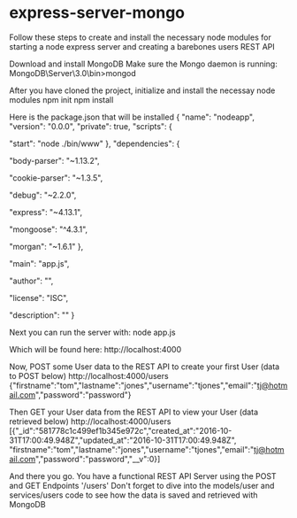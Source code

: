# express-server-mongo

Follow these steps to create and install the necessary node modules for starting a node express server and creating a barebones users REST API

Download and install MongoDB
Make sure the Mongo daemon is running:
MongoDB\Server\3.0\bin>mongod

After you have cloned the project, initialize and install the necessay node modules
npm init
npm install

Here is the package.json that will be installed
{
  "name": "nodeapp",
  "version": "0.0.0",
  "private": true,
  "scripts": {
    
"start": "node ./bin/www"
  },
  "dependencies": {
    
"body-parser": "~1.13.2",
    
"cookie-parser": "~1.3.5",
    
"debug": "~2.2.0",
    
"express": "~4.13.1",
    
"mongoose": "^4.3.1",
    
"morgan": "~1.6.1"
  },
  
"main": "app.js",
  
"author": "",
  
"license": "ISC",
  
"description": ""
}

Next you can run the server with:
node app.js

Which will be found here:
http://localhost:4000

Now, POST some User data to the REST API to create your first User (data to POST below)
http://localhost:4000/users
{"firstname":"tom","lastname":"jones","username":"tjones","email":"tj@hotmail.com","password":"password"}

Then GET your User data from the REST API to view your User (data retrieved below)
http://localhost:4000/users
[{"_id":"581778c1c499ef1b345e972c","created_at":"2016-10-31T17:00:49.948Z","updated_at":"2016-10-31T17:00:49.948Z",
"firstname":"tom","lastname":"jones","username":"tjones","email":"tj@hotmail.com","password":"password","__v":0}]

And there you go. You have a functional REST API Server using the POST and GET Endpoints '/users'
Don't forget to dive into the models/user and services/users code to see how the data is saved and retrieved with MongoDB




